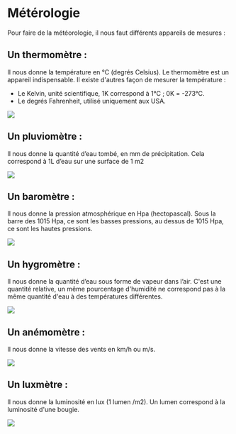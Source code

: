 # Métérologie

Pour faire de la météorologie, il nous faut différents appareils de mesures : 
## Un thermomètre : 


Il nous donne la température en °C (degrés Celsius). Le thermomètre est un appareil indispensable. Il existe d'autres façon de mesurer la température : 

* Le Kelvin, unité scientifique, 1K correspond à 1°C ; 0K = -273°C.
* Le degrés Fahrenheit, utilisé uniquement aux USA. 

![](https://www.e-viti.com/media/catalog/product/cache/1/image/9df78eab33525d08d6e5fb8d27136e95/t/h/thermometre-cave.jpg)

## Un pluviomètre : 

Il nous donne la quantité d’eau tombé, en mm de précipitation. Cela correspond à 1L d’eau sur une surface de 1 m2

![](https://images-na.ssl-images-amazon.com/images/I/5194EJrMPAL._SX466_.jpg)

## Un baromètre : 

Il nous donne la pression atmosphérique en Hpa (hectopascal). 
Sous la barre des 1015 Hpa, ce sont les basses pressions, au dessus de 1015 Hpa, ce sont les hautes pressions. 

![](https://static.fnac-static.com/multimedia/Images/39/31/33/33/3319092-1505-1540-1/tsp20170522121743/Nature-Barometre-3-en-1-avec-thermometre-et-hygrometre-20-cm.jpg)

## Un hygromètre : 

Il nous donne la quantité d’eau sous forme de vapeur dans l’air. C'est une quantité relative, un même pourcentage d'humidité ne correspond pas à la même quantité d'eau à des températures différentes. 

![](https://static.greenweez.com/images/products/2000/600/bon-plan-greenweez-3-thermometre-hygrometre-de-jardin.jpg)

## Un anémomètre : 

Il nous donne la vitesse des vents en km/h ou m/s.

![](http://www.littoclime.net/boutique/images_produits/wss420-z.jpg)

## Un luxmètre : 

Il nous donne la luminosité en lux (1 lumen /m2). Un lumen correspond à la luminosité d'une bougie. 

![](https://www.polydis.fr/WebRoot/Orange/Shops/8d7c81fe-552a-11e0-822f-000d609a287c/MediaGallery/projet_4_eme/OLUXMETRE01.jpg)


